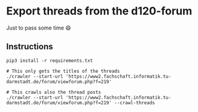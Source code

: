 # Export threads from the d120-forum

Just to pass some time :smile:

## Instructions
```shell
pip3 install -r requirements.txt

# This only gets the titles of the threads
./crawler --start-url 'https://www2.fachschaft.informatik.tu-darmstadt.de/forum/viewforum.php?f=219'

# This crawls also the thread posts
./crawler --start-url 'https://www2.fachschaft.informatik.tu-darmstadt.de/forum/viewforum.php?f=219' --crawl-threads
```